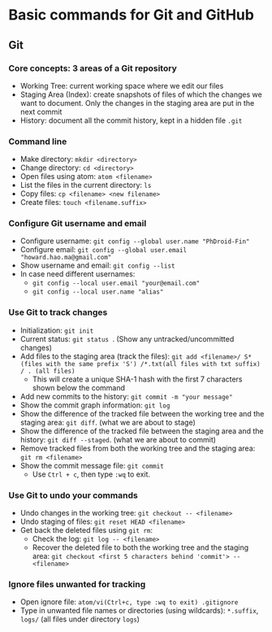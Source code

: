 # Basic commands for Git and GitHub

## Git
### Core concepts: 3 areas of a Git repository
  * Working Tree: current working space where we edit our files
  * Staging Area (Index): create snapshots of files of which the changes we want to document. Only the changes in the staging area are put in the next commit
  * History: document all the commit history, kept in a hidden file `.git`

### Command line
  * Make directory: `mkdir <directory>`
  * Change directory: `cd <directory>`
  * Open files using atom: `atom <filename>`
  * List the files in the current directory: `ls`
  * Copy files: `cp <filename> <new filename>`
  * Create files: `touch <filename.suffix>`

### Configure Git username and email
  * Configure username: `git config --global user.name "PhDroid-Fin"`
  * Configure email: `git config --global user.email "howard.hao.ma@gmail.com"`
  * Show username and email: `git config --list`
  * In case need different usernames:     
    * `git config --local user.email "your@email.com"`
    * `git config --local user.name "alias"`

### Use Git to track changes
  * Initialization: `git init`
  * Current status: `git status `. (Show any untracked/uncommitted changes)
  * Add files to the staging area (track the files): `git add <filename>/ S* (files with the same prefix 'S') /*.txt(all files with txt suffix) / . (all files)`
    * This will create a unique SHA-1 hash with the first 7 characters shown below the command
  * Add new commits to the history: `git commit -m "your message"
`
  * Show the commit graph information: `git log `
  * Show the difference of the tracked file between the working tree and the staging area: `git diff`. (what we are about to stage)
  * Show the difference of the tracked file between the staging area and the history: `git diff --staged`. (what we are about to commit)
  * Remove tracked files from both the working tree and the staging area: `git rm <filename>`
  * Show the commit message file: `git commit`
    * Use `Ctrl + c`, then type `:wq` to exit.

### Use Git to undo your commands
  * Undo changes in the working tree: `git checkout -- <filename>`
  * Undo staging of files: `git reset HEAD <filename>`
  * Get back the deleted files using `git rm`:
    * Check the log: `git log -- <filename>`
    * Recover the deleted file to both the working tree and the staging area: `git checkout <first 5 characters behind 'commit'> -- <filename>`

### Ignore files unwanted for tracking
  * Open ignore file: `atom/vi(Ctrl+c, type :wq to exit) .gitignore`
  * Type in unwanted file names or directories (using wildcards): `*.suffix`, `logs/` (all files under directory `logs`)
